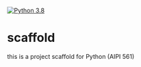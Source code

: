 [![Python 3.8](https://github.com/mxm32/scaffold/actions/workflows/main.yml/badge.svg)](https://github.com/mxm32/scaffold/actions/workflows/main.yml)

# scaffold
this is a project scaffold for Python (AIPI 561)
